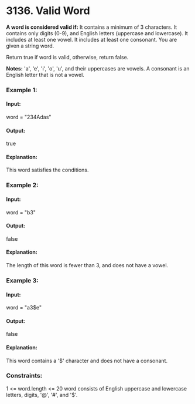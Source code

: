 # 3136. Valid Word
**A word is considered valid if:**
It contains a minimum of 3 characters.
It contains only digits (0-9), and English letters (uppercase and lowercase).
It includes at least one vowel.
It includes at least one consonant.
You are given a string word.

Return true if word is valid, otherwise, return false.

**Notes:**
'a', 'e', 'i', 'o', 'u', and their uppercases are vowels.
A consonant is an English letter that is not a vowel.
 
### Example 1:
#### Input:
word = "234Adas"
#### Output:
true
#### Explanation:
This word satisfies the conditions.

### Example 2:
#### Input:
word = "b3"
#### Output:
false
#### Explanation:
The length of this word is fewer than 3, and does not have a vowel.

### Example 3:
#### Input:
word = "a3$e"
#### Output:
false
#### Explanation:
This word contains a '$' character and does not have a consonant.

### Constraints:
1 <= word.length <= 20
word consists of English uppercase and lowercase letters, digits, '@', '#', and '$'.


